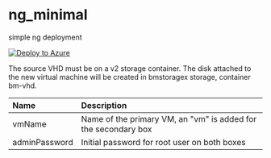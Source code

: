 # ng_minimal
simple ng deployment

[![Deploy to Azure](http://azuredeploy.net/deploybutton.png)](https://azuredeploy.net/)

The source VHD must be on a v2 storage container.
The disk attached to the new virtual machine will be created in bmstoragex storage, container bm-vhd.

| Name | Description
|:--- |:---|
|vmName | Name of the primary VM, an "vm" is added for the secondary box|
|adminPassword| Initial password for root user on both boxes|
